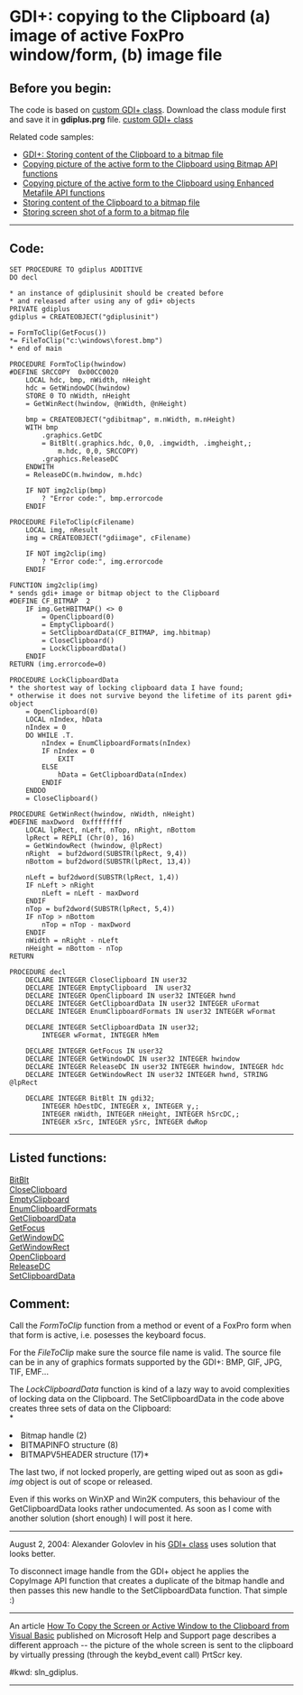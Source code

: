 
# GDI+: copying to the Clipboard (a) image of active FoxPro window/form, (b) image file

## Before you begin:
The code is based on <a href="?example=450">custom GDI+ class</a>. Download the class module first and save it in **gdiplus.prg** file. [custom GDI+ class](sample_450.md)  

Related code samples:  
* [GDI+: Storing content of the Clipboard to a bitmap file](sample_475.md)  
* [Copying picture of the active form to the Clipboard using Bitmap API functions](sample_091.md)  
* [Copying picture of the active form to the Clipboard using Enhanced Metafile API functions](sample_404.md)  
* [Storing content of the Clipboard to a bitmap file](sample_189.md)  
* [Storing screen shot of a form to a bitmap file](sample_187.md)  

  
***  


## Code:
```foxpro  
SET PROCEDURE TO gdiplus ADDITIVE
DO decl

* an instance of gdiplusinit should be created before
* and released after using any of gdi+ objects
PRIVATE gdiplus
gdiplus = CREATEOBJECT("gdiplusinit")

= FormToClip(GetFocus())
*= FileToClip("c:\windows\forest.bmp")
* end of main

PROCEDURE FormToClip(hwindow)
#DEFINE SRCCOPY  0x00CC0020
	LOCAL hdc, bmp, nWidth, nHeight
	hdc = GetWindowDC(hwindow)
	STORE 0 TO nWidth, nHeight
	= GetWinRect(hwindow, @nWidth, @nHeight)

	bmp = CREATEOBJECT("gdibitmap", m.nWidth, m.nHeight)
	WITH bmp
		.graphics.GetDC
		= BitBlt(.graphics.hdc, 0,0, .imgwidth, .imgheight,;
			m.hdc, 0,0, SRCCOPY)
		.graphics.ReleaseDC
	ENDWITH
	= ReleaseDC(m.hwindow, m.hdc)

	IF NOT img2clip(bmp)
		? "Error code:", bmp.errorcode
	ENDIF

PROCEDURE FileToClip(cFilename)
	LOCAL img, nResult
	img = CREATEOBJECT("gdiimage", cFilename)

	IF NOT img2clip(img)
		? "Error code:", img.errorcode
	ENDIF

FUNCTION img2clip(img)
* sends gdi+ image or bitmap object to the Clipboard
#DEFINE CF_BITMAP  2
	IF img.GetHBITMAP() <> 0
		= OpenClipboard(0)
		= EmptyClipboard()
		= SetClipboardData(CF_BITMAP, img.hbitmap)
		= CloseClipboard()
		= LockClipboardData()
	ENDIF
RETURN (img.errorcode=0)

PROCEDURE LockClipboardData
* the shortest way of locking clipboard data I have found;
* otherwise it does not survive beyond the lifetime of its parent gdi+ object
	= OpenClipboard(0)
	LOCAL nIndex, hData
	nIndex = 0
	DO WHILE .T.
		nIndex = EnumClipboardFormats(nIndex)
		IF nIndex = 0
			EXIT
		ELSE
			hData = GetClipboardData(nIndex)
		ENDIF
	ENDDO
	= CloseClipboard()

PROCEDURE GetWinRect(hwindow, nWidth, nHeight)
#DEFINE maxDword  0xffffffff
	LOCAL lpRect, nLeft, nTop, nRight, nBottom
	lpRect = REPLI (Chr(0), 16)
	= GetWindowRect (hwindow, @lpRect)
	nRight  = buf2dword(SUBSTR(lpRect, 9,4))
	nBottom = buf2dword(SUBSTR(lpRect, 13,4))

	nLeft = buf2dword(SUBSTR(lpRect, 1,4))
	IF nLeft > nRight
		nLeft = nLeft - maxDword
	ENDIF
	nTop = buf2dword(SUBSTR(lpRect, 5,4))
	IF nTop > nBottom
		nTop = nTop - maxDword
	ENDIF
	nWidth = nRight - nLeft
	nHeight = nBottom - nTop
RETURN

PROCEDURE decl
	DECLARE INTEGER CloseClipboard IN user32
	DECLARE INTEGER EmptyClipboard  IN user32
	DECLARE INTEGER OpenClipboard IN user32 INTEGER hwnd
	DECLARE INTEGER GetClipboardData IN user32 INTEGER uFormat
	DECLARE INTEGER EnumClipboardFormats IN user32 INTEGER wFormat

	DECLARE INTEGER SetClipboardData IN user32;
		INTEGER wFormat, INTEGER hMem

	DECLARE INTEGER GetFocus IN user32
	DECLARE INTEGER GetWindowDC IN user32 INTEGER hwindow
	DECLARE INTEGER ReleaseDC IN user32 INTEGER hwindow, INTEGER hdc
	DECLARE INTEGER GetWindowRect IN user32 INTEGER hwnd, STRING @lpRect

	DECLARE INTEGER BitBlt IN gdi32;
		INTEGER hDestDC, INTEGER x, INTEGER y,;
		INTEGER nWidth, INTEGER nHeight, INTEGER hSrcDC,;
		INTEGER xSrc, INTEGER ySrc, INTEGER dwRop  
```  
***  


## Listed functions:
[BitBlt](../libraries/gdi32/BitBlt.md)  
[CloseClipboard](../libraries/user32/CloseClipboard.md)  
[EmptyClipboard](../libraries/user32/EmptyClipboard.md)  
[EnumClipboardFormats](../libraries/user32/EnumClipboardFormats.md)  
[GetClipboardData](../libraries/user32/GetClipboardData.md)  
[GetFocus](../libraries/user32/GetFocus.md)  
[GetWindowDC](../libraries/user32/GetWindowDC.md)  
[GetWindowRect](../libraries/user32/GetWindowRect.md)  
[OpenClipboard](../libraries/user32/OpenClipboard.md)  
[ReleaseDC](../libraries/user32/ReleaseDC.md)  
[SetClipboardData](../libraries/user32/SetClipboardData.md)  

## Comment:
Call the *FormToClip* function from a method or event of a FoxPro form when that form is active, i.e. posesses the keyboard focus.  
  
For the *FileToClip* make sure the source file name is valid. The source file can be in any of graphics formats supported by the GDI+: BMP, GIF, JPG, TIF, EMF...  
  
The *LockClipboardData* function is kind of a lazy way to avoid complexities of locking data on the Clipboard. The SetClipboardData in the code above creates three sets of data on the Clipboard:  
*  
<LI>Bitmap handle (2)  
<LI>BITMAPINFO structure (8)  
<LI>BITMAPV5HEADER structure (17)*  
  
The last two, if not locked properly, are getting wiped out as soon as gdi+ *img* object is out of scope or released.   
  
Even if this works on WinXP and Win2K computers, this behaviour of the GetClipboardData looks rather undocumented. As soon as I come with another solution (short enough) I will post it here.  
  
* * *  
August 2, 2004: Alexander Golovlev in his <a href="http://www.universalthread.com/wconnect/wc.dll?FournierTransformation~2,54,33,18584">GDI+ class</a> uses solution that looks better.   
  
To disconnect image handle from the GDI+ object he applies the CopyImage API function that creates a duplicate of the bitmap handle and then passes this new handle to the SetClipboardData function. That simple :)  
  
* * *  
An article <a href="http://support.microsoft.com/default.aspx?scid=kb;EN-US;q240653">How To Copy the Screen or Active Window to the Clipboard from Visual Basic</a> published on Microsoft Help and Support page describes a different approach -- the picture of the whole screen is sent to the clipboard by virtually pressing (through the keybd_event call) PrtScr key.  
  
#kwd: sln_gdiplus.  
  
***  

